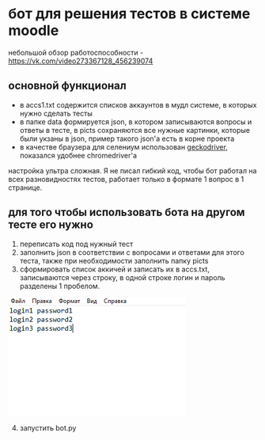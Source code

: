 # бот для решения тестов в системе moodle

небольшой обзор работоспособности - https://vk.com/video273367128_456239074

## основной функционал
- в accs1.txt содержится списков аккаунтов в мудл системе, в которых нужно сделать тесты
- в папке data формируется json, в котором записываются вопросы и ответы в тесте, в picts сохраняются все нужные картинки, которые были укзаны в json, пример такого json'а есть в корне проекта
- в качестве браузера для селениум использован [geckodriver](https://github.com/mozilla/geckodriver/releases), показался удобнее chromedriver'а

настройка ультра сложная. Я не писал гибкий код, чтобы бот работал на всех разновидностях тестов, работает только в формате 1 вопрос в 1 странице.

## для того чтобы использовать бота на другом тесте его нужно
1) переписать код под нужный тест
2) заполнить json в соответствии с вопросами и ответами для этого теста, также при необходимости заполнить папку picts
3) сформировать список аккичей и записать их в accs.txt, записываются через строку, в одной строке логин и пароль разделены 1 пробелом.

![alt text](screenshots/acc_list.png "spisok")

4) запустить bot.py